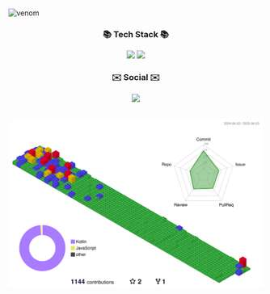 ###

<!--
**Ina-dang/Ina-dang** is a ✨ _special_ ✨ repository because its `README.md` (this file) appears on your GitHub profile.

Here are some ideas to get you started:

- 🔭 I’m currently working on ...
- 🌱 I’m currently learning ...
- 👯 I’m looking to collaborate on ...
- 🤔 I’m looking for help with ...
- 💬 Ask me about ...
- 📫 How to reach me: ...
- 😄 Pronouns: ...
- ⚡ Fun fact: ...
-->

![venom](https://capsule-render.vercel.app/api?type=venom&height=200&text=Welcome%20to%201hyung's%20Github&fontSize=60&color=:8871e5,100:b678c4&stroke=b678c4)


<div align=center>
	
</div>

<h3 align="center">📚 Tech Stack 📚</h3>
<div align="center">
<img src="https://img.shields.io/badge/Kotlin-7F52FF?style=for-the-badge&logo=Kotlin&logoColor=white">
<img src="https://img.shields.io/badge/springboot-6DB33F?style=for-the-badge&logo=springboot&logoColor=white">

</div>
	
<div align=center>
	<h3> ✉️ Social ✉️ </h3>	
	<a href="https://velog.io/@1hyung/posts/" align=center>
		<img src="http://img.shields.io/badge/-Velog-20C997?style=for-the-badge&logo=Velog&logoColor=white&height=30&labelColor=20C997"
	 	style="height : auto; margin-left : 10px; margin-right : 10px;"/>
	</a>
</div>

<br/> ![](./profile-3d-contrib/profile-gitblock.svg)
